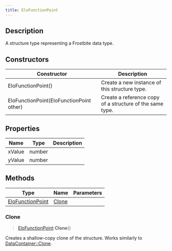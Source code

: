 ```yaml
---
title: EloFunctionPoint
---
```

## Description

A structure type representing a Frostbite data type.

## Constructors

| Constructor                              | Description                                              |
| ---------------------------------------- | -------------------------------------------------------- |
| EloFunctionPoint()                       | Create a new instance of this structure type.            |
| EloFunctionPoint(EloFunctionPoint other) | Create a reference copy of a structure of the same type. |

## Properties

| Name   | Type   | Description |
| ------ | ------ | ----------- |
| xValue | number |             |
| yValue | number |             |

## Methods

| Type                                 | Name            | Parameters |
| ------------------------------------ | --------------- | ---------- |
| [EloFunctionPoint](/vext/ref/fb/elofunctionpoint/) | [Clone](#clone) |            |

### Clone

> [EloFunctionPoint](/vext/ref/fb/elofunctionpoint/) **Clone**()

Creates a shallow-copy clone of the structure. Works similarly to [DataContainer::Clone](/vext/ref/shared/class/datacontainer#clone).
